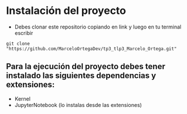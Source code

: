 # Instalación del proyecto
- Debes clonar este repositorio copiando en link y luego en tu terminal escribir
```
git clone "https://github.com/MarceloOrtegaDev/tp3_tlp3_Marcelo_Ortega.git"
```

## Para la ejecución del proyecto debes tener instalado las siguientes dependencias y extensiones:
- Kernel
- JupyterNotebook (lo instalas desde las extensiones)
